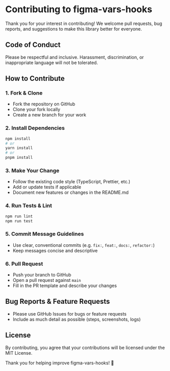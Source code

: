 # Contributing to figma-vars-hooks

Thank you for your interest in contributing! We welcome pull requests, bug reports, and suggestions to make this library better for everyone.

## Code of Conduct

Please be respectful and inclusive. Harassment, discrimination, or inappropriate language will not be tolerated.

## How to Contribute

### 1. Fork & Clone

- Fork the repository on GitHub
- Clone your fork locally
- Create a new branch for your work

### 2. Install Dependencies

```bash
npm install
# or
yarn install
# or
pnpm install
```

### 3. Make Your Change

- Follow the existing code style (TypeScript, Prettier, etc.)
- Add or update tests if applicable
- Document new features or changes in the README.md

### 4. Run Tests & Lint

```bash
npm run lint
npm run test
```

### 5. Commit Message Guidelines

- Use clear, conventional commits (e.g. `fix:`, `feat:`, `docs:`, `refactor:`)
- Keep messages concise and descriptive

### 6. Pull Request

- Push your branch to GitHub
- Open a pull request against `main`
- Fill in the PR template and describe your changes

## Bug Reports & Feature Requests

- Please use GitHub Issues for bugs or feature requests
- Include as much detail as possible (steps, screenshots, logs)

## License

By contributing, you agree that your contributions will be licensed under the MIT License.

Thank you for helping improve figma-vars-hooks! 🚀
